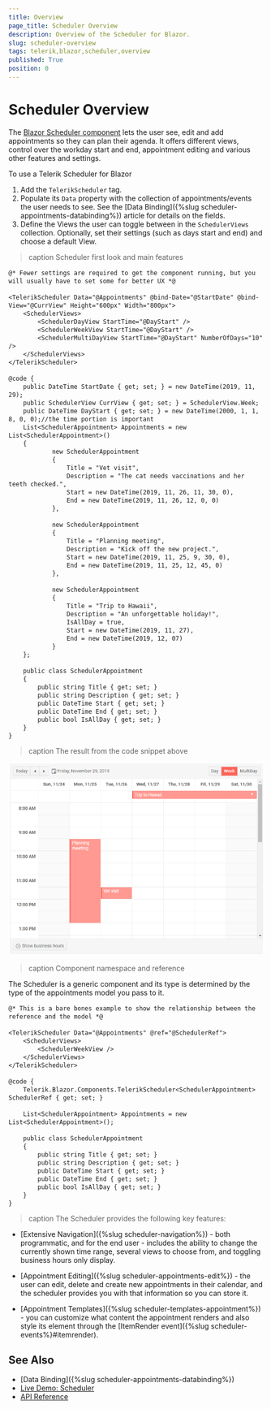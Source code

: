 ```yaml
---
title: Overview
page_title: Scheduler Overview
description: Overview of the Scheduler for Blazor.
slug: scheduler-overview
tags: telerik,blazor,scheduler,overview
published: True
position: 0
---
```


# Scheduler Overview

The <a href="https://www.telerik.com/blazor-ui/scheduler" target="_blank">Blazor Scheduler component</a> lets the user see, edit and add appointments so they can plan their agenda. It offers different views, control over the workday start and end, appointment editing and various other features and settings.

To use a Telerik Scheduler for Blazor

1. Add the `TelerikScheduler` tag.
1. Populate its `Data` property with the collection of appointments/events the user needs to see. See the [Data Binding]({%slug scheduler-appointments-databinding%}) article for details on the fields.
1. Define the Views the user can toggle between in the `SchedulerViews` collection. Optionally, set their settings (such as days start and end) and choose a default View.

>caption Scheduler first look and main features

````CSHTML
@* Fewer settings are required to get the component running, but you will usually have to set some for better UX *@

<TelerikScheduler Data="@Appointments" @bind-Date="@StartDate" @bind-View="@CurrView" Height="600px" Width="800px">
    <SchedulerViews>
        <SchedulerDayView StartTime="@DayStart" />
        <SchedulerWeekView StartTime="@DayStart" />
        <SchedulerMultiDayView StartTime="@DayStart" NumberOfDays="10" />
    </SchedulerViews>
</TelerikScheduler>

@code {
    public DateTime StartDate { get; set; } = new DateTime(2019, 11, 29);
    public SchedulerView CurrView { get; set; } = SchedulerView.Week;
    public DateTime DayStart { get; set; } = new DateTime(2000, 1, 1, 8, 0, 0);//the time portion is important
    List<SchedulerAppointment> Appointments = new List<SchedulerAppointment>()
    {
            new SchedulerAppointment
            {
                Title = "Vet visit",
                Description = "The cat needs vaccinations and her teeth checked.",
                Start = new DateTime(2019, 11, 26, 11, 30, 0),
                End = new DateTime(2019, 11, 26, 12, 0, 0)
            },

            new SchedulerAppointment
            {
                Title = "Planning meeting",
                Description = "Kick off the new project.",
                Start = new DateTime(2019, 11, 25, 9, 30, 0),
                End = new DateTime(2019, 11, 25, 12, 45, 0)
            },

            new SchedulerAppointment
            {
                Title = "Trip to Hawaii",
                Description = "An unforgettable holiday!",
                IsAllDay = true,
                Start = new DateTime(2019, 11, 27),
                End = new DateTime(2019, 12, 07)
            }
    };

    public class SchedulerAppointment
    {
        public string Title { get; set; }
        public string Description { get; set; }
        public DateTime Start { get; set; }
        public DateTime End { get; set; }
        public bool IsAllDay { get; set; }
    }
}
````

>caption The result from the code snippet above

![](images/scheduler-basic-screenshot.png)

>caption Component namespace and reference

The Scheduler is a generic component and its type is determined by the type of the appointments model you pass to it.

````CSHTML
@* This is a bare bones example to show the relationship between the reference and the model *@

<TelerikScheduler Data="@Appointments" @ref="@SchedulerRef">
    <SchedulerViews>
        <SchedulerWeekView />
    </SchedulerViews>
</TelerikScheduler>

@code {
    Telerik.Blazor.Components.TelerikScheduler<SchedulerAppointment> SchedulerRef { get; set; }

    List<SchedulerAppointment> Appointments = new List<SchedulerAppointment>();

    public class SchedulerAppointment
    {
        public string Title { get; set; }
        public string Description { get; set; }
        public DateTime Start { get; set; }
        public DateTime End { get; set; }
        public bool IsAllDay { get; set; }
    }
}
````

>caption The Scheduler provides the following key features:

* [Extensive Navigation]({%slug scheduler-navigation%}) - both programmatic, and for the end user - includes the ability to change the currently shown time range, several views to choose from, and toggling business hours only display.

* [Appointment Editing]({%slug scheduler-appointments-edit%}) - the user can edit, delete and create new appointments in their calendar, and the scheduler provides you with that information so you can store it.

* [Appointment Templates]({%slug scheduler-templates-appointment%}) - you can customize what content the appointment renders and also style its element through the [ItemRender event]({%slug scheduler-events%}#itemrender).


## See Also

  * [Data Binding]({%slug scheduler-appointments-databinding%})
  * [Live Demo: Scheduler](https://demos.telerik.com/blazor-ui/scheduler/overview)
  * [API Reference](https://docs.telerik.com/blazor-ui/api/Telerik.Blazor.Components.TelerikScheduler-1)

